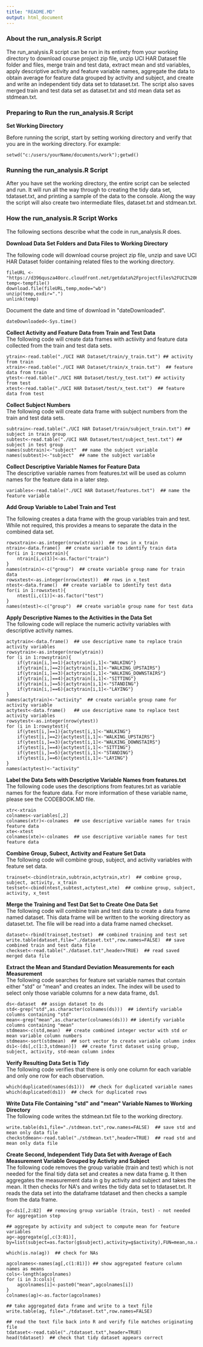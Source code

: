 ```yaml
---
title: "README.MD"
output: html_document
---
```

### About the run_analysis.R Script

The run_analysis.R script can be run in its entirety from your working directory to download course project zip file, unzip UCI HAR Dataset file folder and files, merge train and test data, extract mean and std variables, apply descriptive activity and feature variable names, aggregate the data to obtain average for feature data grouped by activity and subject, and create and write an independent tidy data set to tdataset.txt.  The script also saves merged train and test data set as dataset.txt and std mean data set as stdmean.txt.

### Preparing to Run the run_analysis.R Script

__Set Working Directory__  

Before running the script, start by setting working directory and verify that you are in the working directory.  For example:
```
setwd("c:/users/yourName/documents/work");getwd()
``` 

### Running the run_analysis.R Script  

After you have set the working directory, the entire script can be selected and run.  It will run all the way through to creating the tidy data set, tdataset.txt, and printing a sample of the data to the console.  Along the way the script will also create two intermediate files, dataset.txt and stdmean.txt.  

### How the run_analysis.R Script Works  
The following sections describe what the code in run_analysis.R does.  

__Download Data Set Folders and Data Files to Working Directory__  

The following code will download course project zip file, unzip and save UCI HAR Dataset folder containing related files to the working directory.  
```
fileURL <- "https://d396qusza40orc.cloudfront.net/getdata%2Fprojectfiles%2FUCI%20HAR%20Dataset.zip"  
temp<-tempfile()  
download.file(fileURL,temp,mode="wb")  
unzip(temp,exdir=".")  
unlink(temp)
```   

Document the date and time of download in "dateDownloaded".  
```
dateDownloaded<-Sys.time()
```

__Collect Activity and Feature Data from Train and Test Data__    
The following code will create data frames with actiivity and feature data collected from the train and test data sets.  
```
ytrain<-read.table("./UCI HAR Dataset/train/y_train.txt") ## activity from train  
xtrain<-read.table("./UCI HAR Dataset/train/x_train.txt")  ## feature data from train  
ytest<-read.table("./UCI HAR Dataset/test/y_test.txt") ## activity from test  
xtest<-read.table("./UCI HAR Dataset/test/x_test.txt")  ## feature data from test  
```

__Collect Subject Numbers__    
The following code will create data frame with subject numbers from the train and test data sets.  
```
subtrain<-read.table("./UCI HAR Dataset/train/subject_train.txt") ## subject in train group   
subtest<-read.table("./UCI HAR Dataset/test/subject_test.txt") ## subject in test group  
names(subtrain)<-"subject"  ## name the subject variable  
names(subtest)<-"subject"  ## name the subject variable  
```  

__Collect Descriptive Variable Names for Feature Data__    
The descriptive variable names from features.txt will be used as column names for the feature data in a later step.  
```
variables<-read.table("./UCI HAR Dataset/features.txt")  ## name the feature variable  
```  

__Add Group Variable to Label Train and Test__    

The following creates a data frame with the group variables train and test.  While not required, this provides a means to separate the data in the combined data set.    
```
rowsxtrain<-as.integer(nrow(xtrain))  ## rows in x_train  
ntrain<-data.frame()  ## create variable to identify train data  
for(i in 1:rowsxtrain){  
    ntrain[i,c(1)]<-as.factor("train")  
}  
names(ntrain)<-c("group")  ## create variable group name for train data  
rowsxtest<-as.integer(nrow(xtest))  ## rows in x_test  
ntest<-data.frame()  ## create variable to identify test data  
for(i in 1:rowsxtest){  
    ntest[i,c(1)]<-as.factor("test")  
}  
names(ntest)<-c("group")  ## create variable group name for test data  
```  

__Apply Descriptive Names to the Activities in the Data Set__      
The following code will replace the numeric activity variables with descriptive activity names.  
```
actytrain<-data.frame()  ## use descriptive name to replace train activity variables  
rowsytrain<-as.integer(nrow(ytrain))  
for (i in 1:rowsytrain){  
    if(ytrain[i,]==1){actytrain[i,1]<-"WALKING"}  
    if(ytrain[i,]==2){actytrain[i,1]<-"WALKING_UPSTAIRS"}  
    if(ytrain[i,]==3){actytrain[i,1]<-"WALKING_DOWNSTAIRS"}  
    if(ytrain[i,]==4){actytrain[i,1]<-"SITTING"}  
    if(ytrain[i,]==5){actytrain[i,1]<-"STANDING"}  
    if(ytrain[i,]==6){actytrain[i,1]<-"LAYING"}  
}  
names(actytrain)<-"activity"  ## create variable group name for activity variable    
actytest<-data.frame()   ## use descriptive name to replace test activity variables  
rowsytest<-as.integer(nrow(ytest))  
for (i in 1:rowsytest){  
    if(ytest[i,]==1){actytest[i,1]<-"WALKING"}  
    if(ytest[i,]==2){actytest[i,1]<-"WALKING_UPSTAIRS"}  
    if(ytest[i,]==3){actytest[i,1]<-"WALKING_DOWNSTAIRS"}  
    if(ytest[i,]==4){actytest[i,1]<-"SITTING"}  
    if(ytest[i,]==5){actytest[i,1]<-"STANDING"}  
    if(ytest[i,]==6){actytest[i,1]<-"LAYING"}  
}  
names(actytest)<-"activity" 
``` 

__Label the Data Sets with Descriptive Variable Names from features.txt__    
The following code uses the descriptions from features.txt as variable names for the feature data.  For more information of these variable name, please see the CODEBOOK.MD file.  
```
xtr<-xtrain  
colnames<-variables[,2]  
colnames(xtr)<-colnames  ## use descriptive variable names for train   feature data  
xte<-xtest  
colnames(xte)<-colnames  ## use descriptive variable names for test feature data  
```

__Combine Group, Subect, Activity and Feature Set Data__    
The following code will combine group, subject, and activity variables with feature set data.  
```
trainset<-cbind(ntrain,subtrain,actytrain,xtr)  ## combine group, subject, activity, x_train  
testset<-cbind(ntest,subtest,actytest,xte)  ## combine group, subject, activity, x_test 
```  

__Merge the Training and Test Dat Set to Create One Data Set__      
The following code will combine train and test data to create a data frame named dataset.  This data frame will be written to the working directory as dataset.txt.  The file will be read into a data frame named checkset.      
```
dataset<-rbind(trainset,testset)  ## combined training and test set    
write.table(dataset,file="./dataset.txt",row.names=FALSE)  ## save combined train and test data file   
checkset<-read.table("./dataset.txt",header=TRUE)  ## read saved merged data file    
```  

__Extract the Mean and Standard Deviation Measurements for each Measurement__    
The following code searches for feature set variable names that contain either "std" or "mean" and creates an index.  The index will be used to select only those variable columns for a new data frame, ds1.    
```
ds<-dataset  ## assign dataset to ds  
std<-grep("std",as.character(colnames(ds)))  ## identify variable columns containing "std"  
mean<-grep("mean",as.character(colnames(ds))) ## identify variable columns containing "mean"  
stdmean<-c(std,mean)  ## create combined integer vector with std or mean variable column numbers  
stdmean<-sort(stdmean)  ## sort vector to create variable column index    
ds1<-(ds[,c(1:3,stdmean)])  ## create first dataset using group, subject, activity, std-mean column index  
```  

__Verify Resulting Data Set is Tidy__    
The following code verifies that there is only one column for each variable and only one row for each observation.  
```
which(duplicated(names(ds1)))  ## check for duplicated variable names  
which(duplicated(ds1))  ## check for duplicated rows  
```  

__Write Data File Containing "std" and "mean" Variable Names to Working Directory__    
The following code writes the stdmean.txt file to the working directory.  
```
write.table(ds1,file="./stdmean.txt",row.names=FALSE)  ## save std and mean only data file  
checkstdmean<-read.table("./stdmean.txt",header=TRUE)  ## read std and mean only data file  
```  

__Create Second, Independent Tidy Data Set with Average of Each Measurement Variable Grouped by Activity and Subject__    
The following code removes the group variable (train and test) which is not needed for the final tidy data set and creates a new data frame g.  It then aggregates the measurement data in g by activity and subject and takes the mean.  It then checks for NA's and writes the tidy data set to tdataset.txt.  It reads the data set into the dataframe tdataset and then checks a sample from the data frame.      
```
g<-ds1[,2:82]  ## removing group variable (train, test) - not needed for aggregation step  

## aggregate by activity and subject to compute mean for feature variables   
ag<-aggregate(g[,c(3:81)], by=list(subject=as.factor(g$subject),activity=g$activity),FUN=mean,na.rm=TRUE)  

which(is.na(ag))  ## check for NAs  

agcolnames<-names(ag[,c(1:81)]) ## show aggregated feature column names as means
cols<-length(agcolnames)
for (i in 3:cols){
    agcolnames[i]<-paste0("mean",agcolnames[i])
}
colnames(ag)<-as.factor(agcolnames)

## take aggregated data frame and write to a text file  
write.table(ag, file="./tdataset.txt",row.names=FALSE) 

## read the text file back into R and verify file matches originating file  
tdataset<-read.table("./tdataset.txt",header=TRUE)  
head(tdataset)  ## check that tidy dataset appears correct  
```
